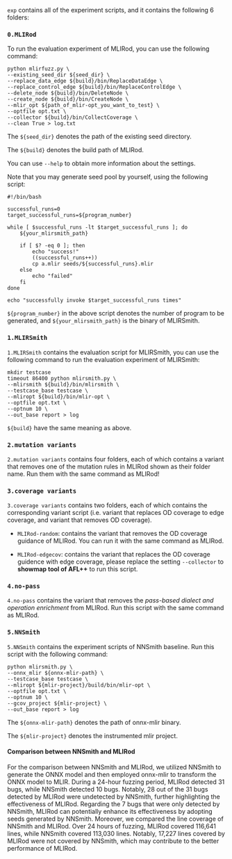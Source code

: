 ```exp``` contains all of the experiment scripts, and it contains the following 6 folders:

### ```0.MLIRod```

To run the evaluation experiment of MLIRod, you can use the following command:

```
python mlirfuzz.py \
--existing_seed_dir ${seed_dir} \
--replace_data_edge ${build}/bin/ReplaceDataEdge \
--replace_control_edge ${build}/bin/ReplaceControlEdge \
--delete_node ${build}/bin/DeleteNode \
--create_node ${build}/bin/CreateNode \
--mlir_opt ${path_of_mlir-opt_you_want_to_test} \
--optfile opt.txt \
--collector ${build}/bin/CollectCoverage \
--clean True > log.txt
```

The ```${seed_dir}``` denotes the path of the existing seed directory.

The ```${build}``` denotes the build path of MLIRod.

You can use ```--help``` to obtain more information about the settings.

Note that you may generate seed pool by yourself, using the following script:

```
#!/bin/bash

successful_runs=0
target_successful_runs=${program_number}

while [ $successful_runs -lt $target_successful_runs ]; do
    ${your_mlirsmith_path}

    if [ $? -eq 0 ]; then
        echo "success!"
        ((successful_runs++))
        cp a.mlir seeds/${successful_runs}.mlir
    else
        echo "failed"
    fi
done

echo "successfully invoke $target_successful_runs times"
```

```${program_number}``` in the above script denotes the number of program to be generated, 
and ```${your_mlirsmith_path}``` is the binary of MLIRSmith.



### ```1.MLIRSmith```

```1.MLIRSmith``` contains the evaluation script for MLIRSmith, you can use the following command to run the evaluation experiment of MLIRSmith:

```
mkdir testcase
timeout 86400 python mlirsmith.py \
--mlirsmith ${build}/bin/mlirsmith \
--testcase_base testcase \
--mliropt ${build}/bin/mlir-opt \
--optfile opt.txt \
--optnum 10 \
--out_base report > log
```

```${build}``` have the same meaning as above.


### ```2.mutation variants```

```2.mutation variants``` contains four folders, each of which contains a variant that removes one of the mutation rules in MLIRod shown as their folder name. Run them with the same command as MLIRod!


### ```3.coverage variants```

```3.coverage variants``` contains two folders, each of which contains the corresponding variant script (i.e. variant that replaces OD coverage to edge coverage, and variant that removes OD coverage).

+ ```MLIRod-random```: contains the variant that removes the OD coverage guidance of MLIRod. You can run it with the same command as MLIRod.

+ ```MLIRod-edgecov```: contains the variant that replaces the OD coverage guidence with edge coverage, please replace the setting ```--collector``` to **showmap tool of AFL++**  to run this script.

### ```4.no-pass```

```4.no-pass``` contains the variant that removes the *pass-based dialect and operation enrichment* from MLIRod. Run this script with the same command as MLIRod.

### ```5.NNSmith```

```5.NNSmith``` contains the experiment scripts of NNSmith baseline. Run this script with the following command:
```
python mlirsmith.py \
--onnx_mlir ${onnx-mlir-path} \
--testcase_base testcase \
--mliropt ${mlir-project}/build/bin/mlir-opt \
--optfile opt.txt \
--optnum 10 \
--gcov_project ${mlir-project} \
--out_base report > log
```

The ```${onnx-mlir-path}``` denotes the path of onnx-mlir binary.

The ```${mlir-project}``` denotes the instrumented mlir project.

#### Comparison between NNSmith and MLIRod

For the comparison between NNSmith and MLIRod, we utilized NNSmith to generate the ONNX model and then employed onnx-mlir to transform the ONNX model to MLIR. 
During a 24-hour fuzzing period, MLIRod detected 31 bugs, while NNSmith detected 10 bugs. 
Notably, 28 out of the 31 bugs detected by MLIRod were undetected by NNSmith, further highlighting the effectiveness of MLIRod.
Regarding the 7 bugs that were only detected by NNSmith, MLIRod can potentially enhance its effectiveness by adopting seeds generated by NNSmith.
Moreover, we compared the line coverage of NNSmith and MLIRod.
Over 24 hours of fuzzing, MLIRod covered 116,641 lines, while NNSmith covered 113,030 lines. 
Notably, 17,227 lines covered by MLIRod were not covered by NNSmith, which may contribute to the better performance of MLIRod.